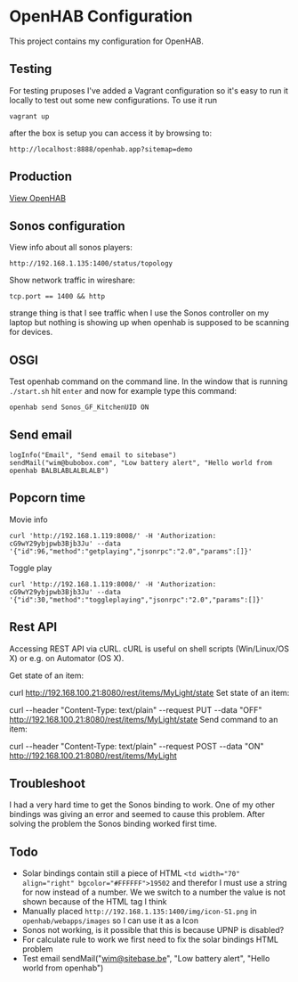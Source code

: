 # OpenHAB Configuration

This project contains my configuration for  OpenHAB.

## Testing

For testing pruposes I've added a Vagrant configuration so it's easy to run it locally to test out some new configurations.
To use it run

    vagrant up

after the box is setup you can access it by browsing to:

    http://localhost:8888/openhab.app?sitemap=demo

## Production

[View OpenHAB](http://192.168.1.117:8080/openhab.app?sitemap=demo)

## Sonos configuration

View info about all sonos players:

    http://192.168.1.135:1400/status/topology

Show network traffic in wireshare:

    tcp.port == 1400 && http

strange thing is that I see traffic when I use the Sonos controller on my laptop but nothing is showing up when openhab is supposed to be scanning for devices.

## OSGI

Test openhab command on the command line. In the window that is running `./start.sh` hit `enter` and now for example type this command:

    openhab send Sonos_GF_KitchenUID ON

## Send email

    logInfo("Email", "Send email to sitebase")
    sendMail("wim@bubobox.com", "Low battery alert", "Hello world from openhab BALBLABLALBLALB")

## Popcorn time

Movie info

    curl 'http://192.168.1.119:8008/' -H 'Authorization: cG9wY29ybjpwb3Bjb3Ju' --data '{"id":96,"method":"getplaying","jsonrpc":"2.0","params":[]}'

Toggle play

    curl 'http://192.168.1.119:8008/' -H 'Authorization: cG9wY29ybjpwb3Bjb3Ju' --data '{"id":30,"method":"toggleplaying","jsonrpc":"2.0","params":[]}'

## Rest API

Accessing REST API via cURL. cURL is useful on shell scripts (Win/Linux/OS X) or e.g. on Automator (OS X).

Get state of an item:

curl http://192.168.100.21:8080/rest/items/MyLight/state
Set state of an item:

curl --header "Content-Type: text/plain" --request PUT --data "OFF" http://192.168.100.21:8080/rest/items/MyLight/state
Send command to an item:

curl --header "Content-Type: text/plain" --request POST --data "ON" http://192.168.100.21:8080/rest/items/MyLight


## Troubleshoot

I had a very hard time to get the Sonos binding to work. One of my  other bindings was giving an error and seemed to cause this problem. After solving the problem the Sonos binding worked first time.

## Todo

* Solar bindings contain still a piece of HTML `<td width="70" align="right" bgcolor="#FFFFFF">19502` and therefor I must use a string for now instead of a number. We we switch to a number the value is not shown because of the HTML tag I think
* Manually placed `http://192.168.1.135:1400/img/icon-S1.png` in `openhab/webapps/images` so I can use it as a Icon
* Sonos not working, is it possible that this is because UPNP is disabled?
* For calculate rule to work we first need to fix the solar bindings HTML problem
* Test email sendMail("wim@sitebase.be", "Low battery alert", "Hello world from openhab")
